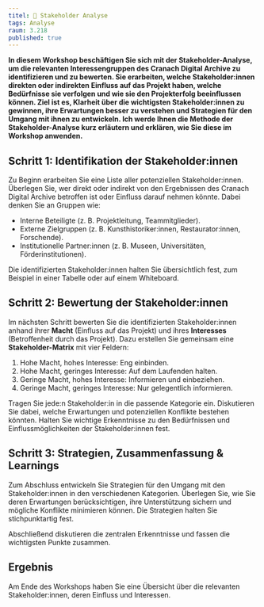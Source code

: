 ```yaml
---
titel: 🤼 Stakeholder Analyse
tags: Analyse
raum: 3.218
published: true
---
```



**In diesem Workshop beschäftigen Sie sich mit der Stakeholder-Analyse, um die relevanten Interessengruppen des Cranach Digital Archive zu identifizieren und zu bewerten. Sie erarbeiten, welche Stakeholder:innen direkten oder indirekten Einfluss auf das Projekt haben, welche Bedürfnisse sie verfolgen und wie sie den Projekterfolg beeinflussen können. Ziel ist es, Klarheit über die wichtigsten Stakeholder:innen zu gewinnen, ihre Erwartungen besser zu verstehen und Strategien für den Umgang mit ihnen zu entwickeln. Ich werde Ihnen die Methode der Stakeholder-Analyse kurz erläutern und erklären, wie Sie diese im Workshop anwenden.**



<div class="is-medium">

## Schritt 1: Identifikation der Stakeholder:innen

Zu Beginn erarbeiten Sie eine Liste aller potenziellen Stakeholder:innen. Überlegen Sie, wer direkt oder indirekt von den Ergebnissen des Cranach Digital Archive betroffen ist oder Einfluss darauf nehmen könnte. Dabei denken Sie an Gruppen wie:  
- Interne Beteiligte (z. B. Projektleitung, Teammitglieder).  
- Externe Zielgruppen (z. B. Kunsthistoriker:innen, Restaurator:innen, Forschende).  
- Institutionelle Partner:innen (z. B. Museen, Universitäten, Förderinstitutionen).  

Die identifizierten Stakeholder:innen halten Sie übersichtlich fest, zum Beispiel in einer Tabelle oder auf einem Whiteboard.


## Schritt 2: Bewertung der Stakeholder:innen

Im nächsten Schritt bewerten Sie die identifizierten Stakeholder:innen anhand ihrer **Macht** (Einfluss auf das Projekt) und ihres **Interesses** (Betroffenheit durch das Projekt). Dazu erstellen Sie gemeinsam eine **Stakeholder-Matrix** mit vier Feldern:  

1. Hohe Macht, hohes Interesse: Eng einbinden.  
2. Hohe Macht, geringes Interesse: Auf dem Laufenden halten.  
3. Geringe Macht, hohes Interesse: Informieren und einbeziehen.  
4. Geringe Macht, geringes Interesse: Nur gelegentlich informieren.  

Tragen Sie jede:n Stakeholder:in in die passende Kategorie ein. Diskutieren Sie dabei, welche Erwartungen und potenziellen Konflikte bestehen könnten. Halten Sie wichtige Erkenntnisse zu den Bedürfnissen und Einflussmöglichkeiten der Stakeholder:innen fest.


## Schritt 3: Strategien, Zusammenfassung & Learnings

Zum Abschluss entwickeln Sie Strategien für den Umgang mit den Stakeholder:innen in den verschiedenen Kategorien. Überlegen Sie, wie Sie deren Erwartungen berücksichtigen, ihre Unterstützung sichern und mögliche Konflikte minimieren können. Die Strategien halten Sie stichpunktartig fest.  

Abschließend diskutieren die zentralen Erkenntnisse und fassen die wichtigsten Punkte zusammen.


## Ergebnis

Am Ende des Workshops haben Sie eine Übersicht über die relevanten Stakeholder:innen, deren Einfluss und Interessen. 

</div>

